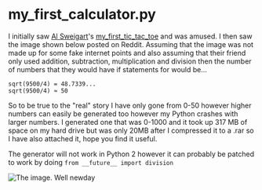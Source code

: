 # my_first_calculator.py
I initially saw [Al Sweigart](https://github.com/asweigart)'s [my_first_tic_tac_toe](https://github.com/asweigart/my_first_tic_tac_toe) and was amused. I then saw the image shown below posted on Reddit. Assuming that the image was not made up for some fake internet points and also assuming that their friend only used addition, subtraction, multiplication and division then the number of numbers that they would have if statements for would be...

    sqrt(9500/4) = 48.7339...
    sqrt(9500/4) ≈ 50 

So to be true to the "real" story I have only gone from 0-50 however higher numbers can easily be generated too however my Python crashes with larger numbers. I generated one that was 0-1000 and it took up 317 MB of space on my hard drive but was only 20MB after I compressed it to a .rar so I have also attached it, hope you find it useful.

The generator will not work in Python 2 however it can probably be patched to work by doing `from __future__ import division`

![The image](https://i.imgur.com/ZMvUovj.png).
Well newday 